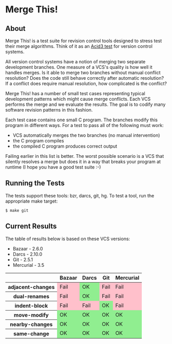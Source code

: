 Merge This!
===========

About
-----

Merge This! is a test suite for revision control tools designed to stress
test their merge algorithms.  Think of it as
an [Acid3 test](http://acid3.acidtests.org/) for version control systems.

All version control systems have a notion of merging two separate
development branches.  One measure of a VCS's quality is how well
it handles merges.  Is it able to merge two branches without manual
conflict resolution?  Does the code still behave correctly after
automatic resolution?  If a conflict does require manual resolution, how
complicated is the conflict?

Merge This! has a number of small test cases representing typical
development patterns which might cause merge conflicts.  Each VCS
performs the merge and we evaluate the results.  The goal is to
codify many software revision patterns in this fashion.

Each test case contains one small C program.  The branches modify
this program in different ways.  For a test to pass all
of the following must work:

  * VCS automatically merges the two branches (no manual intervention)
  * the C program compiles
  * the compiled C program produces correct output

Failing earlier in this list is better.  The worst possible scenario
is a VCS that silently resolves a merge but does it in a way that
breaks your program at runtime (I hope you have a good test suite :-)

Running the Tests
-----------------

The tests support these tools: bzr, darcs, git, hg.  To test a tool,
run the appropriate make target:

    $ make git

Current Results
---------------

The table of results below is based on these VCS versions:

  * Bazaar - 2.6.0
  * Darcs - 2.10.0
  * Git - 2.5.1
  * Mercurial - 3.5

<table>
    <thead>
        <tr>
            <th></th>
            <th>Bazaar</th>
            <th>Darcs</th>
            <th>Git</th>
            <th>Mercurial</th>
        </tr>
    </thead>
    <tbody>
        <tr>
            <th>adjacent-changes</th>
            <td style="background-color: pink">Fail</td>
            <td style="background-color: lightgreen">OK</td>
            <td style="background-color: pink">Fail</td>
            <td style="background-color: pink">Fail</td>
        </tr>
        <tr>
            <th>dual-renames</th>
            <td style="background-color: pink">Fail</td>
            <td style="background-color: lightgreen">OK</td>
            <td style="background-color: pink">Fail</td>
            <td style="background-color: pink">Fail</td>
        </tr>
        <tr>
            <th>indent-block</th>
            <td style="background-color: pink">Fail</td>
            <td style="background-color: pink">Fail</td>
            <td style="background-color: lightgreen">OK</td>
            <td style="background-color: pink">Fail</td>
        </tr>
        <tr>
            <th>move-modify</th>
            <td style="background-color: lightgreen">OK</td>
            <td style="background-color: lightgreen">OK</td>
            <td style="background-color: lightgreen">OK</td>
            <td style="background-color: lightgreen">OK</td>
        </tr>
        <tr>
            <th>nearby-changes</th>
            <td style="background-color: lightgreen">OK</td>
            <td style="background-color: lightgreen">OK</td>
            <td style="background-color: lightgreen">OK</td>
            <td style="background-color: lightgreen">OK</td>
        </tr>
        <tr>
            <th>same-change</th>
            <td style="background-color: lightgreen">OK</td>
            <td style="background-color: lightgreen">OK</td>
            <td style="background-color: lightgreen">OK</td>
            <td style="background-color: lightgreen">OK</td>
        </tr>
    </tbody>
</table>
